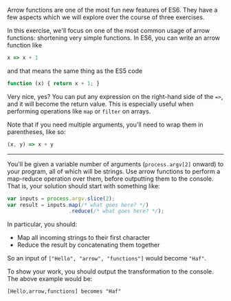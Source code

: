 Arrow functions are one of the most fun new features of ES6. They have a few aspects which we will explore over the course of three exercises.

In this exercise, we'll focus on one of the most common usage of arrow functions: shortening very simple functions. In ES6, you can write an arrow function like

```js
x => x + 1
```

and that means the same thing as the ES5 code

```js
function (x) { return x + 1; }
```

Very nice, yes? You can put any expression on the right-hand side of the `=>`, and it will become the return value. This is especially useful when performing operations like `map` or `filter` on arrays.

Note that if you need multiple arguments, you'll need to wrap them in parentheses, like so:

```js
(x, y) => x + y
```

---

You'll be given a variable number of arguments (`process.argv[2]` onward) to your program, all of which will be strings. Use arrow functions to perform a map-reduce operation over them, before outputting them to the console. That is, your solution should start with something like:

```js
var inputs = process.argv.slice(2);
var result = inputs.map(/* what goes here? */)
                    .reduce(/* what goes here? */);
```

In particular, you should:

- Map all incoming strings to their first character
- Reduce the result by concatenating them together

So an input of `["Hello", "arrow", "functions"]` would become `"Haf"`.

To show your work, you should output the transformation to the console. The above example would be:

```
[Hello,arrow,functions] becomes "Haf"
```
